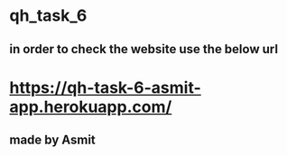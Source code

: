# qh_task_6
## in order to check the website use the below url
# https://qh-task-6-asmit-app.herokuapp.com/
## made by Asmit 

